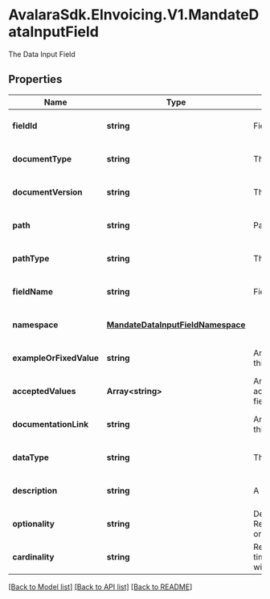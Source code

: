 # AvalaraSdk.EInvoicing.V1.MandateDataInputField
The Data Input Field

## Properties

Name | Type | Description | Notes
------------ | ------------- | ------------- | -------------
**fieldId** | **string** | Field ID | [optional] [default to undefined]
**documentType** | **string** | The document type | [optional] [default to undefined]
**documentVersion** | **string** | The document version | [optional] [default to undefined]
**path** | **string** | Path to this field | [optional] [default to undefined]
**pathType** | **string** | The type of path | [optional] [default to undefined]
**fieldName** | **string** | Field name | [optional] [default to undefined]
**namespace** | [**MandateDataInputFieldNamespace**](MandateDataInputFieldNamespace.md) |  | [optional] [default to undefined]
**exampleOrFixedValue** | **string** | An example of the content for this field | [optional] [default to undefined]
**acceptedValues** | **Array&lt;string&gt;** | An Array representing the acceptable values for this field | [optional] [default to undefined]
**documentationLink** | **string** | An example of the content for this field | [optional] [default to undefined]
**dataType** | **string** | The data type of this field. | [optional] [default to undefined]
**description** | **string** | A description of this field | [optional] [default to undefined]
**optionality** | **string** | Determines if the field if Required/Conditional/Optional or not required. | [optional] [default to undefined]
**cardinality** | **string** | Represents the number of times an element can appear within the document | [optional] [default to undefined]

[[Back to Model list]](../../../README.md#documentation-for-models) [[Back to API list]](../../../README.md#documentation-for-api-endpoints) [[Back to README]](../../../README.md)

